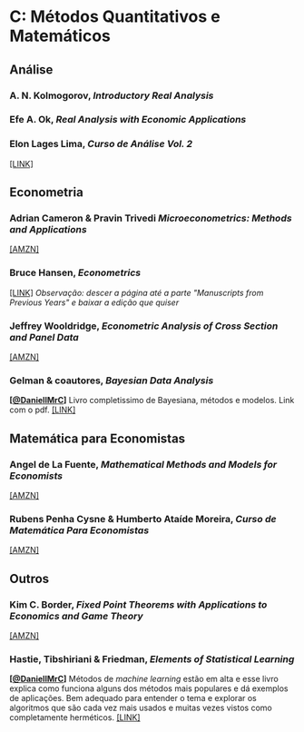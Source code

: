 # C: Métodos Quantitativos e Matemáticos

## Análise

### A. N. Kolmogorov, *Introductory Real Analysis*

### Efe A. Ok, *Real Analysis with Economic Applications*

### Elon Lages Lima, *Curso de Análise Vol. 2*

[[LINK]](https://loja.sbm.org.br/index.php/curso-de-analise-vol-2.html)

## Econometria

### Adrian Cameron & Pravin Trivedi *Microeconometrics: Methods and Applications*

[[AMZN]](https://www.amazon.com.br/Microeconometrics-Applications-Adrian-Colin-Cameron/dp/0521848059)

### Bruce Hansen, *Econometrics*

[[LINK]](https://www.ssc.wisc.edu/~bhansen/econometrics/) *Observação: descer a página até a parte "Manuscripts from Previous Years" e baixar a edição que quiser*

### Jeffrey Wooldridge, *Econometric Analysis of Cross Section and Panel Data*

[[AMZN]](https://www.amazon.com.br/Econometric-Analysis-Cross-Section-English-ebook/dp/B007CNRAHY/)

### Gelman & coautores, *Bayesian Data Analysis*

**[[@DaniellMrC](https://twitter.com/DaniellMrC)]** Livro completissimo de Bayesiana, métodos e modelos. Link com o pdf. [[LINK]](http://www.stat.columbia.edu/~gelman/book/)

## Matemática para Economistas

### Angel de La Fuente, *Mathematical Methods and Models for Economists*

[[AMZN]](https://www.amazon.com.br/Mathematical-Methods-Models-Economists-Fuente/dp/0521585295)

### Rubens Penha Cysne & Humberto Ataíde Moreira, *Curso de Matemática Para Economistas*

[[AMZN]](https://www.amazon.com.br/Curso-Matem%C3%A1tica-Economistas-Rubens-Penha/dp/8522426996)

## Outros

### Kim C. Border, *Fixed Point Theorems with Applications to Economics and Game Theory*

[[AMZN]](https://www.amazon.com.br/Fixed-Theorems-Applications-Economics-Theory/dp/0521388082/)

### Hastie, Tibshiriani & Friedman, *Elements of Statistical Learning*

**[[@DaniellMrC](https://twitter.com/DaniellMrC)]** Métodos de _machine learning_ estão em alta e esse livro explica como funciona alguns dos métodos mais populares e dá exemplos de aplicações. Bem adequado para entender o tema e explorar os algoritmos que são cada vez mais usados e muitas vezes vistos como completamente herméticos. [[LINK]](https://web.stanford.edu/~hastie/ElemStatLearn/)
